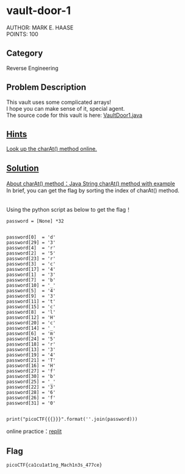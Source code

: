 <h1>vault-door-1</h1>
AUTHOR: MARK E. HAASE<br>
POINTS: 100

<h2>Category</h2>
Reverse Engineering

<h2>Problem Description</h2>
This vault uses some complicated arrays!<br>
I hope you can make sense of it, special agent.<br>
The source code for this vault is here: <a href="https://github.com/laiyutong/picoCTF_2019_writeup/blob/main/Reverse%20Engineering/vault-door-1/VaultDoor1.java">VaultDoor1.java

<h2>Hints</h2>
Look up the charAt() method online.

<h2>Solution</h2>
About charAt() method：<a href="https://www.geeksforgeeks.org/java-string-charat-method-example/">Java String charAt() method with example</a><br>
In brief, you can get the flag by sorting the index of charAt() method.<br><br>

Using the python script as below to get the flag！
<pre class="text">
<code>password = [None] *32          
<br>         
password[0]  = 'd'  
password[29] = '3'  
password[4]  = 'r'  
password[2]  = '5'  
password[23] = 'r'  
password[3]  = 'c'  
password[17] = '4'  
password[1]  = '3'  
password[7]  = 'b'  
password[10] = '_'  
password[5]  = '4'  
password[9]  = '3'  
password[11] = 't'  
password[15] = 'c'  
password[8]  = 'l'  
password[12] = 'H'  
password[20] = 'c'  
password[14] = '_'  
password[6]  = 'm'  
password[24] = '5'  
password[18] = 'r'  
password[13] = '3'  
password[19] = '4'  
password[21] = 'T'  
password[16] = 'H'  
password[27] = 'f'  
password[30] = 'b'  
password[25] = '_'  
password[22] = '3'  
password[28] = '6'  
password[26] = 'f'  
password[31] = '0'
<br>
print("picoCTF{{{}}}".format(''.join(password)))</code>
</pre>
online practice：<a href="https://replit.com/languages/python3">replit</a>

<h2>Flag</h2>
<code>picoCTF{ca1cu1at1ng_Mach1n3s_477ce}</code>
